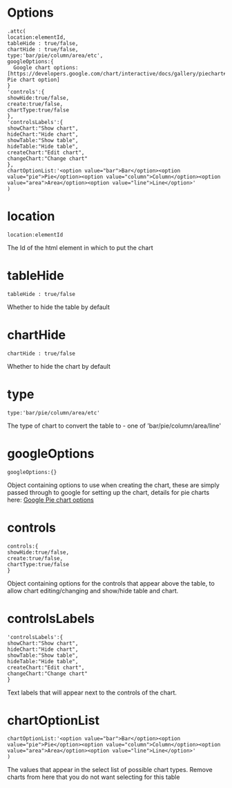 # Options #
```
.attc(
location:elementId,
tableHide : true/false,
chartHide : true/false,
type:'bar/pie/column/area/etc',
googleOptions:{
  Google chart options: [https://developers.google.com/chart/interactive/docs/gallery/piechart#Configuration_Options Pie chart option]
}
'controls':{
showHide:true/false,
create:true/false,
chartType:true/false
},
'controlsLabels':{
showChart:"Show chart",
hideChart:"Hide chart",
showTable:"Show table",
hideTable:"Hide table",
createChart:"Edit chart",
changeChart:"Change chart"
},
chartOptionList:'<option value="bar">Bar</option><option value="pie">Pie</option><option value="column">Column</option><option value="area">Area</option><option value="line">Line</option>'
)
```

# location #
```
location:elementId
```
The Id of the html element in which to put the chart

# tableHide #
```
tableHide : true/false
```
Whether to hide the table by default

# chartHide #
```
chartHide : true/false
```
Whether to hide the chart by default

# type #
```
type:'bar/pie/column/area/etc'
```
The type of chart to convert the table to - one of 'bar/pie/column/area/line'

# googleOptions #
```
googleOptions:{}
```
Object containing options to use when creating the chart, these are simply passed through to google for setting up the chart, details for pie charts here:
[Google Pie chart options](https://developers.google.com/chart/interactive/docs/gallery/piechart#Configuration_Options)

# controls #
```
controls:{
showHide:true/false,
create:true/false,
chartType:true/false
}
```
Object containing options for the controls that appear above the table, to allow chart editing/changing and show/hide table and chart.

# controlsLabels #
```
'controlsLabels':{
showChart:"Show chart",
hideChart:"Hide chart",
showTable:"Show table",
hideTable:"Hide table",
createChart:"Edit chart",
changeChart:"Change chart"
}
```
Text labels that will appear next to the controls of the chart.

# chartOptionList #
```
chartOptionList:'<option value="bar">Bar</option><option value="pie">Pie</option><option value="column">Column</option><option value="area">Area</option><option value="line">Line</option>'
)
```
The values that appear in the select list of possible chart types. Remove charts from here that you do not want selecting for this table